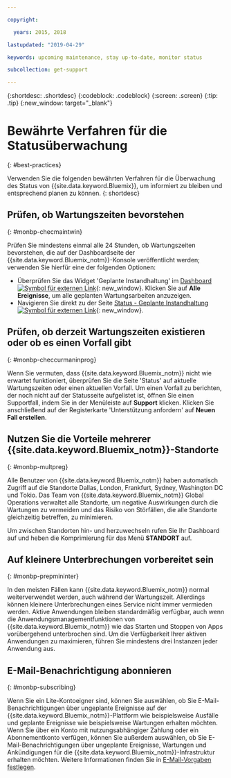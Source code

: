 ```yaml
---

copyright:

  years: 2015, 2018

lastupdated: "2019-04-29"

keywords: upcoming maintenance, stay up-to-date, monitor status

subcollection: get-support

---
```


{:shortdesc: .shortdesc}
{:codeblock: .codeblock}
{:screen: .screen}
{:tip: .tip}
{:new_window: target="_blank"}

# Bewährte Verfahren für die Statusüberwachung
{: #best-practices}

Verwenden Sie die folgenden bewährten Verfahren für die Überwachung des Status von {{site.data.keyword.Bluemix}}, um informiert zu bleiben und entsprechend planen zu können.
{: shortdesc}

## Prüfen, ob Wartungszeiten bevorstehen
{: #monbp-checmaintwin}

Prüfen Sie mindestens einmal alle 24 Stunden, ob Wartungszeiten bevorstehen, die auf der Dashboardseite der {{site.data.keyword.Bluemix_notm}}-Konsole veröffentlicht werden; verwenden Sie hierfür eine der folgenden Optionen:
* Überprüfen Sie das Widget 'Geplante Instandhaltung' im [Dashboard ![Symbol für externen Link](../icons/launch-glyph.svg "Symbol für externen Link")](https://cloud.ibm.com){: new_window}. Klicken Sie auf **Alle Ereignisse**, um alle geplanten Wartungsarbeiten anzuzeigen.
* Navigieren Sie direkt zu der Seite [Status - Geplante Instandhaltung ![Symbol für externen Link](../icons/launch-glyph.svg "Symbol für externen Link")](https://cloud.ibm.com/status?selected=maintenance){: new_window}.

## Prüfen, ob derzeit Wartungszeiten existieren oder ob es einen Vorfall gibt
{: #monbp-checcurmaninprog}

Wenn Sie vermuten, dass {{site.data.keyword.Bluemix_notm}} nicht wie erwartet funktioniert, überprüfen Sie die Seite 'Status' auf aktuelle Wartungszeiten oder einen aktuellen Vorfall. Um einen Vorfall zu berichten, der noch nicht auf der Statusseite aufgelistet ist, öffnen Sie einen Supportfall, indem Sie in der Menüleiste auf **Support** klicken. Klicken Sie anschließend auf der Registerkarte 'Unterstützung anfordern' auf **Neuen Fall erstellen**.

## Nutzen Sie die Vorteile mehrerer {{site.data.keyword.Bluemix_notm}}-Standorte
{: #monbp-multpreg}

Alle Benutzer von {{site.data.keyword.Bluemix_notm}} haben automatisch Zugriff auf die Standorte Dallas, London, Frankfurt, Sydney, Washington DC und Tokio. Das Team von {{site.data.keyword.Bluemix_notm}} Global Operations verwaltet alle Standorte, um negative Auswirkungen durch die Wartungen zu vermeiden und das Risiko von Störfällen, die alle Standorte gleichzeitig betreffen, zu minimieren.

Um zwischen Standorten hin- und herzuwechseln rufen Sie Ihr Dashboard auf und heben die Komprimierung für das Menü **STANDORT** auf.

## Auf kleinere Unterbrechungen vorbereitet sein
{: #monbp-prepmininter}

In den meisten Fällen kann {{site.data.keyword.Bluemix_notm}} normal weiterverwendet werden, auch während der Wartungszeit. Allerdings können kleinere Unterbrechungen eines Service nicht immer vermieden werden. Aktive Anwendungen bleiben standardmäßig verfügbar, auch wenn die Anwendungsmanagementfunktionen von {{site.data.keyword.Bluemix_notm}} wie das Starten und Stoppen von Apps vorübergehend unterbrochen sind. Um die Verfügbarkeit Ihrer aktiven Anwendungen zu maximieren, führen Sie mindestens drei Instanzen jeder Anwendung aus.

## E-Mail-Benachrichtigung abonnieren
{: #monbp-subscribing}

Wenn Sie ein Lite-Kontoeigner sind, können Sie auswählen, ob Sie E-Mail-Benachrichtigungen über ungeplante Ereignisse auf der {{site.data.keyword.Bluemix_notm}}-Plattform wie beispielsweise Ausfälle und geplante Ereignisse wie beispielsweise Wartungen erhalten möchten. Wenn Sie über ein Konto mit nutzungsabhängiger Zahlung oder ein Abonnementkonto verfügen, können Sie außerdem auswählen, ob Sie E-Mail-Benachrichtigungen über ungeplante Ereignisse, Wartungen und Ankündigungen für die {{site.data.keyword.Bluemix_notm}}-Infrastruktur erhalten möchten. Weitere Informationen finden Sie in [E-Mail-Vorgaben festlegen](/docs/account?topic=account-email-prefs).



